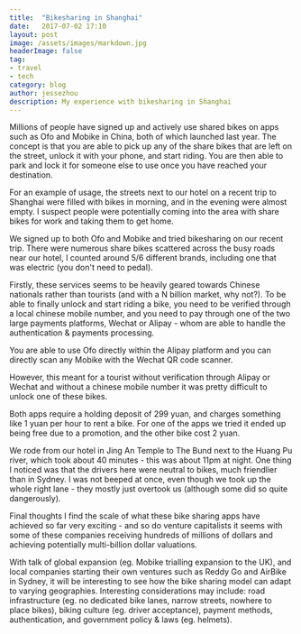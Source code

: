 ```yaml
---
title:  "Bikesharing in Shanghai"
date:   2017-07-02 17:10
layout: post
image: /assets/images/markdown.jpg
headerImage: false
tag:
- travel
- tech
category: blog
author: jessezhou
description: My experience with bikesharing in Shanghai
---
```


Millions of people have signed up and actively use shared bikes on apps such as Ofo and Mobike in China, both of which launched last year. The concept is that you are able to pick up any of the share bikes that are left on the street, unlock it with your phone, and start riding. You are then able to park and lock it for someone else to use once you have reached your destination.

For an example of usage, the streets next to our hotel on a recent trip to Shanghai were filled with bikes in morning, and in the evening were almost empty. I suspect people were potentially coming into the area with share bikes for work and taking them to get home.

We signed up to both Ofo and Mobike and tried bikesharing on our recent trip. There were numerous share bikes scattered across the busy roads near our hotel, I counted around 5/6 different brands, including one that was electric (you don't need to pedal).

Firstly, these services seems to be heavily geared towards Chinese nationals rather than tourists (and with a N billion market, why not?). To be able to finally unlock and start riding a bike, you need to be verified through a local chinese mobile number, and you need to pay through one of the two large payments platforms, Wechat or Alipay - whom are able to handle the authentication & payments processing.

You are able to use Ofo directly within the Alipay platform and you can directly scan any Mobike with the Wechat QR code scanner.

However, this meant for a tourist without verification through Alipay or Wechat and without a chinese mobile number it was pretty difficult to unlock one of these bikes.

Both apps require a holding deposit of 299 yuan, and charges something like 1 yuan per hour to rent a bike. For one of the apps we tried it ended up being free due to a promotion, and the other bike cost 2 yuan.

We rode from our hotel in Jing An Temple to The Bund next to the Huang Pu river, which took about 40 minutes - this was about 11pm at night. One thing I noticed was that the drivers here were neutral to bikes, much friendlier than in Sydney. I was not beeped at once, even though we took up the whole right lane - they mostly just overtook us (although some did so quite dangerously).

Final thoughts
I find the scale of what these bike sharing apps have achieved so far very exciting - and so do venture capitalists it seems with some of these companies receiving hundreds of millions of dollars and achieving potentially multi-billion dollar valuations.

With talk of global expansion (eg. Mobike trialling expansion to the UK), and local companies starting their own ventures such as Reddy Go and AirBike in Sydney, it will be interesting to see how the bike sharing model can adapt to varying geographies. Interesting considerations may include: road infrastructure (eg. no dedicated bike lanes, narrow streets, nowhere to place bikes), biking culture (eg. driver acceptance), payment methods, authentication, and government policy & laws (eg. helmets).
